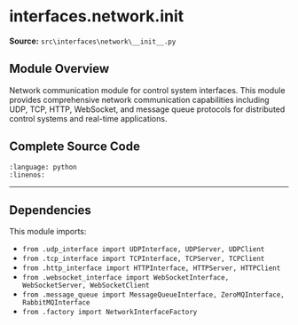 # interfaces.network.__init__

**Source:** `src\interfaces\network\__init__.py`

## Module Overview

Network communication module for control system interfaces.
This module provides comprehensive network communication capabilities including
UDP, TCP, HTTP, WebSocket, and message queue protocols for distributed
control systems and real-time applications.

## Complete Source Code

```{literalinclude} ../../../src/interfaces/network/__init__.py
:language: python
:linenos:
```

---

## Dependencies

This module imports:

- `from .udp_interface import UDPInterface, UDPServer, UDPClient`
- `from .tcp_interface import TCPInterface, TCPServer, TCPClient`
- `from .http_interface import HTTPInterface, HTTPServer, HTTPClient`
- `from .websocket_interface import WebSocketInterface, WebSocketServer, WebSocketClient`
- `from .message_queue import MessageQueueInterface, ZeroMQInterface, RabbitMQInterface`
- `from .factory import NetworkInterfaceFactory`
